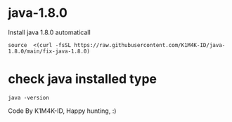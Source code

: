 # java-1.8.0
Install java 1.8.0 automaticall
```
source  <(curl -fsSL https://raw.githubusercontent.com/K1M4K-ID/java-1.8.0/main/fix-java-1.8.0)
```
# check java installed type
```
java -version
```
Code By K1M4K-ID, Happy hunting, :)
